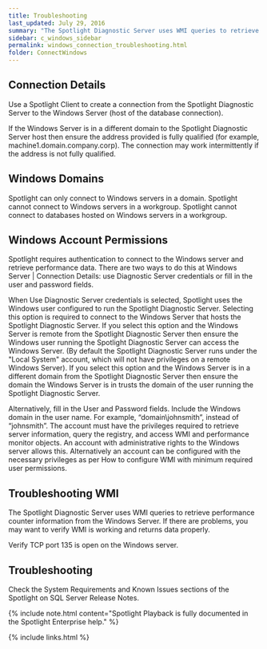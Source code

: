 ```yaml
---
title: Troubleshooting
last_updated: July 29, 2016
summary: "The Spotlight Diagnostic Server uses WMI queries to retrieve performance counter information from monitored Windows Servers and Windows hosts of database connections. This data is then displayed in real time on a Spotlight Client or other Spotlight viewer."
sidebar: c_windows_sidebar
permalink: windows_connection_troubleshooting.html
folder: ConnectWindows
---
```




## Connection Details

Use a Spotlight Client to create a connection from the Spotlight Diagnostic Server to the Windows Server (host of the database connection).

If the Windows Server is in a different domain to the Spotlight Diagnostic Server host then ensure the address provided is fully qualified (for example, machine1.domain.company.corp). The connection may work intermittently if the address is not fully qualified.

## Windows Domains

Spotlight can only connect to Windows servers in a domain. Spotlight cannot connect to Windows servers in a workgroup. Spotlight cannot connect to databases hosted on Windows servers in a workgroup.

## Windows Account Permissions

 Spotlight requires authentication to connect to the Windows server and retrieve performance data. There are two ways to do this at Windows Server \| Connection Details: use Diagnostic Server credentials or fill in the user and password fields.

When Use Diagnostic Server credentials is selected, Spotlight uses the Windows user configured to run the Spotlight Diagnostic Server. Selecting this option is required to connect to the Windows Server that hosts the Spotlight Diagnostic Server. If you select this option and the Windows Server is remote from the Spotlight Diagnostic Server then ensure the Windows user running the Spotlight Diagnostic Server can access the Windows Server. (By default the Spotlight Diagnostic Server runs under the "Local System" account, which will not have privileges on a remote Windows Server). If you select this option and the Windows Server is in a different domain from the Spotlight Diagnostic Server then ensure the domain the Windows Server is in trusts the domain of the user running the Spotlight Diagnostic Server.

Alternatively, fill in the User and Password fields. Include the Windows domain in the user name. For example, “domain\johnsmith”, instead of “johnsmith”. The account must have the privileges required to retrieve server information, query the registry, and access WMI and performance monitor objects. An account with administrative rights to the Windows server allows this. Alternatively an account can be configured with the necessary privileges as per How to configure WMI with minimum required user permissions.

## Troubleshooting WMI

The Spotlight Diagnostic Server uses WMI queries to retrieve performance counter information from the Windows Server. If there are problems, you may want to verify WMI is working and returns data properly.

Verify TCP port 135 is open on the Windows server.

## Troubleshooting

Check the System Requirements and Known Issues sections of the Spotlight on SQL Server Release Notes.








{% include note.html content="Spotlight Playback is fully documented in the Spotlight Enterprise help." %}

{% include links.html %}
